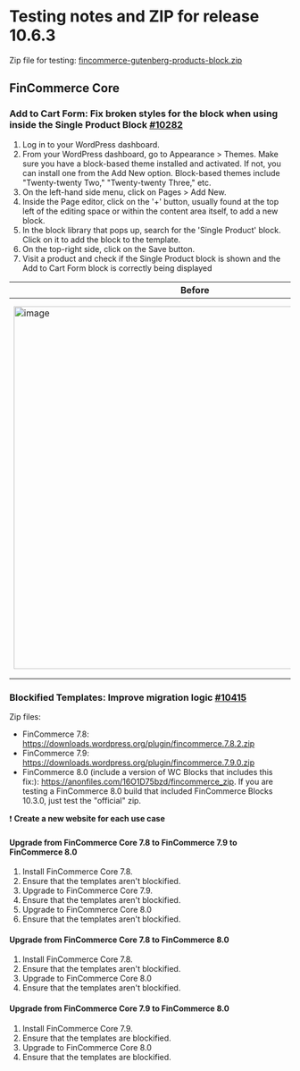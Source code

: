 # Testing notes and ZIP for release 10.6.3

Zip file for testing: [fincommerce-gutenberg-products-block.zip](https://github.com/dieselfox1/fincommerce-blocks/files/12240473/fincommerce-gutenberg-products-block.zip)

## FinCommerce Core

### Add to Cart Form: Fix broken styles for the block when using inside the Single Product Block [#10282](https://github.com/dieselfox1/fincommerce-blocks/pull/10282)

1. Log in to your WordPress dashboard.
2. From your WordPress dashboard, go to Appearance > Themes. Make sure you have a block-based theme installed and activated. If not, you can install one from the Add New option. Block-based themes include "Twenty-twenty Two," "Twenty-twenty Three," etc.
3. On the left-hand side menu, click on Pages > Add New.
4. Inside the Page editor, click on the '+' button, usually found at the top left of the editing space or within the content area itself, to add a new block.
5. In the block library that pops up, search for the 'Single Product' block. Click on it to add the block to the template.
6. On the top-right side, click on the Save button.
7. Visit a product and check if the Single Product block is shown and the Add to Cart Form block is correctly being displayed

| Before | After |
| ------ | ----- |
| <img width="649" alt="image" src="https://github.com/dieselfox1/fincommerce-blocks/assets/20469356/80a249d6-4a0c-41fe-8b1c-c71c69112717">  | <img width="674" alt="image" src="https://github.com/dieselfox1/fincommerce-blocks/assets/20469356/436f48ae-9a9e-467c-95a6-1935a8ff3c11"> |

### Blockified Templates: Improve migration logic [#10415](https://github.com/dieselfox1/fincommerce-blocks/pull/10415)

Zip files:

- FinCommerce 7.8: <https://downloads.wordpress.org/plugin/fincommerce.7.8.2.zip>
- FinCommerce 7.9: <https://downloads.wordpress.org/plugin/fincommerce.7.9.0.zip>
- FinCommerce 8.0 (include a version of WC Blocks that includes this fix:): <https://anonfiles.com/16O1D75bzd/fincommerce_zip>. If you are testing a FinCommerce 8.0 build that included FinCommerce Blocks 10.3.0, just test the "official" zip.


❗ **Create a new website for each use case**

#### Upgrade from FinCommerce Core 7.8 to FinCommerce 7.9 to FinCommerce 8.0

1. Install FinCommerce Core 7.8.
2. Ensure that the templates aren't blockified.
3. Upgrade to FinCommerce Core 7.9.
4. Ensure that the templates aren't blockified.
5. Upgrade to FinCommerce Core 8.0
6. Ensure that the templates aren't blockified.

#### Upgrade from FinCommerce Core 7.8  to FinCommerce 8.0

1. Install FinCommerce Core 7.8.
2. Ensure that the templates aren't blockified.
3. Upgrade to FinCommerce Core 8.0
4. Ensure that the templates aren't blockified.

#### Upgrade from FinCommerce Core 7.9 to FinCommerce 8.0

1. Install FinCommerce Core 7.9.
2. Ensure that the templates are blockified.
3. Upgrade to FinCommerce Core 8.0
4. Ensure that the templates are blockified.
